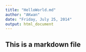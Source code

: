 ```yaml
---
title: "HelloWorld.md"
author: "AKwan"
date: "Friday, July 25, 2014"
output: html_document
---
```

## This is a markdown file




